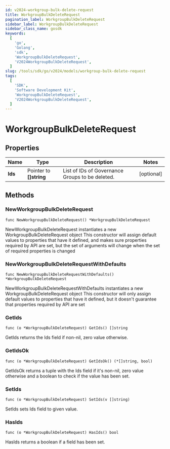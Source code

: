 ```yaml
---
id: v2024-workgroup-bulk-delete-request
title: WorkgroupBulkDeleteRequest
pagination_label: WorkgroupBulkDeleteRequest
sidebar_label: WorkgroupBulkDeleteRequest
sidebar_class_name: gosdk
keywords:
  [
    'go',
    'Golang',
    'sdk',
    'WorkgroupBulkDeleteRequest',
    'V2024WorkgroupBulkDeleteRequest',
  ]
slug: /tools/sdk/go/v2024/models/workgroup-bulk-delete-request
tags:
  [
    'SDK',
    'Software Development Kit',
    'WorkgroupBulkDeleteRequest',
    'V2024WorkgroupBulkDeleteRequest',
  ]
---
```


# WorkgroupBulkDeleteRequest

## Properties

| Name | Type | Description | Notes |
| --- | --- | --- | --- |
| **Ids** | Pointer to **[]string** | List of IDs of Governance Groups to be deleted. | [optional] |

## Methods

### NewWorkgroupBulkDeleteRequest

`func NewWorkgroupBulkDeleteRequest() *WorkgroupBulkDeleteRequest`

NewWorkgroupBulkDeleteRequest instantiates a new WorkgroupBulkDeleteRequest object This constructor will assign default values to properties that have it defined, and makes sure properties required by API are set, but the set of arguments will change when the set of required properties is changed

### NewWorkgroupBulkDeleteRequestWithDefaults

`func NewWorkgroupBulkDeleteRequestWithDefaults() *WorkgroupBulkDeleteRequest`

NewWorkgroupBulkDeleteRequestWithDefaults instantiates a new WorkgroupBulkDeleteRequest object This constructor will only assign default values to properties that have it defined, but it doesn't guarantee that properties required by API are set

### GetIds

`func (o *WorkgroupBulkDeleteRequest) GetIds() []string`

GetIds returns the Ids field if non-nil, zero value otherwise.

### GetIdsOk

`func (o *WorkgroupBulkDeleteRequest) GetIdsOk() (*[]string, bool)`

GetIdsOk returns a tuple with the Ids field if it's non-nil, zero value otherwise and a boolean to check if the value has been set.

### SetIds

`func (o *WorkgroupBulkDeleteRequest) SetIds(v []string)`

SetIds sets Ids field to given value.

### HasIds

`func (o *WorkgroupBulkDeleteRequest) HasIds() bool`

HasIds returns a boolean if a field has been set.
